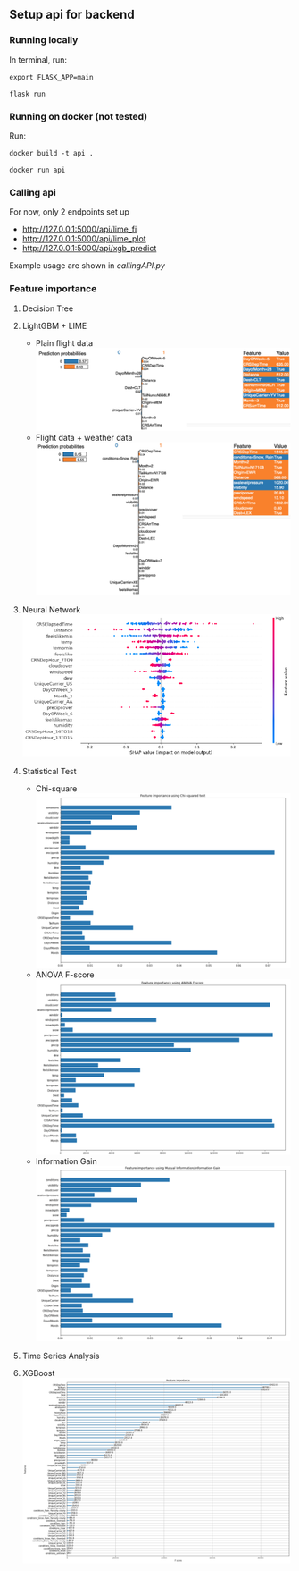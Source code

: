 ## Setup api for backend

### Running locally

In terminal, run:
```
export FLASK_APP=main
```
```
flask run
```

### Running on docker (not tested)

Run:
```
docker build -t api .
```
```
docker run api
```

### Calling api

For now, only 2 endpoints set up <br>
- http://127.0.0.1:5000/api/lime_fi
- http://127.0.0.1:5000/api/lime_plot
- http://127.0.0.1:5000/api/xgb_predict

Example usage are shown in *callingAPI.py*

### Feature importance
1. Decision Tree


2. LightGBM + LIME
   - Plain flight data
   ![](lightgbm/simple/sample_plot.png)
   - Flight data + weather data
   ![](lightgbm/weather/sample_plot.png)

3. Neural Network
   ![](NeuralNetwork/shap_plot.png)

4. Statistical Test
   - Chi-square
   ![](StatisticalTest/chi2.png)
   - ANOVA F-score
   ![](StatisticalTest/Fscore.png)
   - Information Gain
   ![](StatisticalTest/IG.png)

5. Time Series Analysis


6. XGBoost
![](XGBoost/XGBoost_importance_ranking.png)